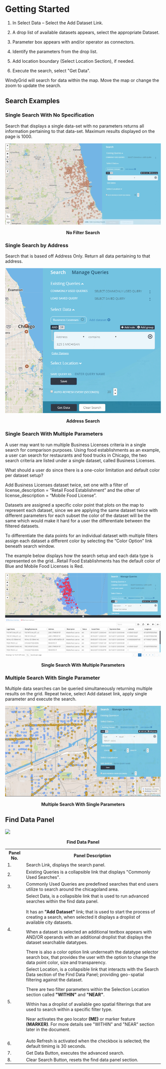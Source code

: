 # Getting Started

1. In Select Data – Select the Add Dataset Link.

2. A drop list of available datasets appears, select the appropriate Dataset.

3. Parameter box appears with and/or operator as connectors.

4. Identify the parameters from the drop list.

5. Add location boundary (Select Location Section), if needed.

6. Execute the search, select "Get Data".

WindyGrid will search for data within the map. Move the map or change the zoom to update the search.

## Search Examples

### Single Search With No Specification

Search that displays a single data-set with no parameters returns all information pertaining to that data-set. Maximum results displayed on the page is 1000.

![](../media/nofilter.jpg)
<p align="center"><b>No Filter Search</b></p>

### Single Search by Address

Search that is based off Address Only. Return all data pertaining to that address.

![](../media/address.jpg)
<p align="center"><b>Address Search</b></p>

### Single Search With Multiple Parameters

A user may want to run multiple Business Licenses criteria in a single search for comparison purposes. Using food establishments as an example, a user can search for restaurants and food trucks in Chicago, the two search criteria are listed under a single dataset, called Business Licenses.

What should a user do since there is a one-color limitation and default color per dataset setup?


Add Business Licenses dataset twice, set one with a filter of license_description = “Retail Food Establishment” and the other of license_description = “Mobile Food License”.  

Datasets are assigned a specific color point that plots on the map to represent each dataset, since we are applying the same dataset twice with different parameters for each subset the color of the dataset will be the same which would make it hard for a user the differentiate between the filtered datasets.

To differentiate the data points for an individual dataset with multiple filters assign each dataset a different color by selecting the “Color Option” link beneath search window.

The example below displays how the search setup and each data type is represented on the grid...Retail Food Establishments has the default color of Blue and Mobile Food Licenses is Red.

![](../media/blicense.jpg)
<p align="center"><b>Single Search With Multiple Parameters</b></p>


###  Multiple Search With Single Parameter

Multiple data searches can be queried simultaneously returning multiple results on the grid. Repeat twice, select Add dataset link, apply single parameter and execute the search.

![](../media/singlep.jpg)
<p align="center"><b>Multiple Search With Single Parameters</b></p>

## Find Data Panel

![](../media/Find_Panel.jpg)
<p align="center"><b>Find Data Panel</b></p>

<table>
    <tr>
        <th>
            <b>Panel No.</b>
        </th>
        <th>
            <b>Panel Description</b>
        </th>
    </tr>
    <tr>
        <td>
            1.
        </td>
        <td>
             Search Link, displays the search panel.
        </td>
    </tr>
        <tr>
        <td>
            2.
        </td>
        <td>
             Existing Queries is a collapsible link that displays "Commonly Used Searches".
        </td>
    </tr>
    <tr>
        <td>
            3.
        </td>
        <td>
            Commonly Used Queries are predefined searches that end users utilize to search around the chicagoland area.
        </td>
    </tr>
    <tr>
        <td>
            4.
        </td> 
        <td>
            Select Data, is a collapsible link that is used to run advanced searches within the find data panel. <br> <br>
            It has an <b>"Add Dataset"</b> link; that is used to start the process of creating a search, when selected it displays a                 droplist of available city datasets. 
	<p> When a dataset is selected an additional textbox appears with AND/OR operands with an additional droplist that displays the             dataset searchable datatypes. </p> There is also a color option link underneath the datatype selector search box, that 		    provides the user with the option to change the data point color, size and transparency.
        </td>
    </tr>
    <tr>
        <td>
             5.
        </td>
        <td>
            Select Location, is a collapsible link that interacts with the Search Data section of the Find Data Panel; providing geo-spatial filtering against the dataset. 
			<p> There are two filter parameters within the Selection Location section called <b>"WITHIN"</b> and <b>"NEAR"</b>. </p> 
			Within has a droplist of available geo spatial filterings that are used to search within a specific filter type. 
			<p> Near activates the geo locator <b>(ME)</b> or marker feature <b>(MARKER)</b>. For more details see "WITHIN" and "NEAR" section later in the document. </p>
        </td>
    </tr>
    <tr>
        <td>
             6.
        </td>     
        <td>     
             Auto Refresh is activated when the checkbox is selected; the default timimg is 30 seconds.
        </td>
    </tr>
    <tr>
        <td>
             7.
        </td>
        <td>
            Get Data Button, executes the advanced search.
        </td>
    </tr>
    <tr>
        <td>
            8.
        </td>    
        <td>    
            Clear Search Button, resets the find data panel section.
        </td>
    </tr>
</table>
